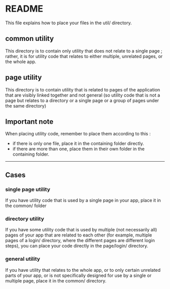 # README

This file explains how to place your files in the util/
directory.

## common utility

This directory is to contain only utility that does not
relate to a single page ; rather, it is for utility code
that relates to either multiple, unrelated pages, or the
whole app.

## page utility

This directory is to contain utility that is related to pages
of the application that are visibly linked together and not
general (so utility code that is not a page but relates to 
a directory or a single page or a group of pages under the
same directory)

## Important note

When placing utility code, remember to place them according
to this :

- if there is only one file, place it in the containing folder directly.
- if there are more than one, place them in their own folder in the containing folder.

___________

## Cases

### single page utility

If you have utility code that is used by a single page in your
app, place it in the common/ folder


### directory utility

If you have some utility code that is used by multiple 
(not necessarily all) pages of your app that are related
to each other (for example, multiple pages of a login/ 
directory, where the different pages are different 
login steps), you can place your code directly in the 
page/login/ directory.

### general utility

If you have utility that relates to the whole app, or
to only certain unrelated parts of your app, or is not
specifically designed for use by a single or multiple 
page, place it in the common/ directory.


